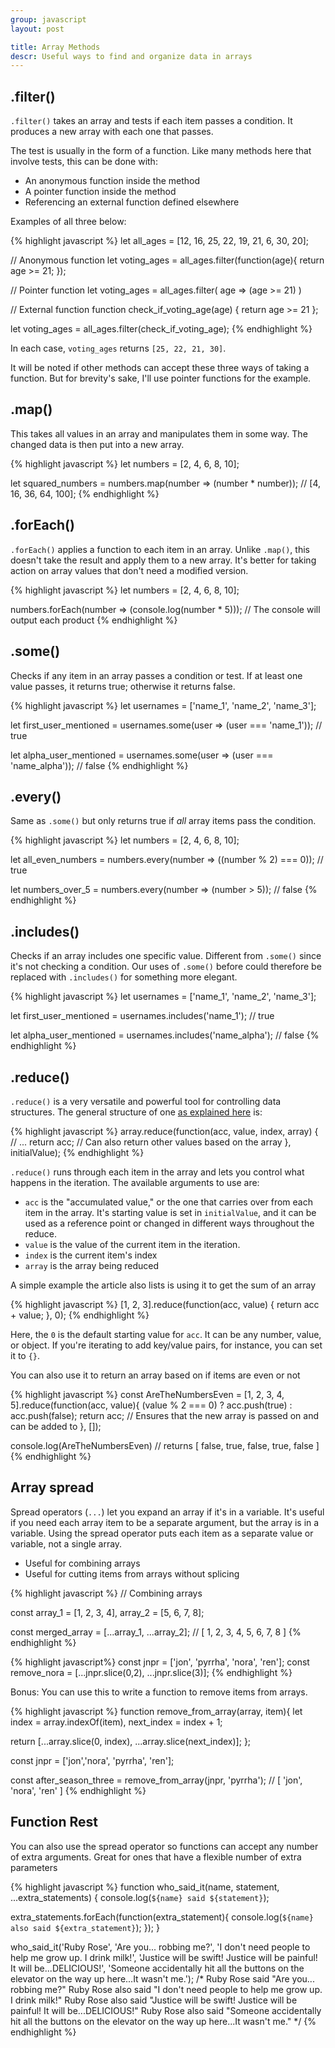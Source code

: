 ```yaml
---
group: javascript
layout: post

title: Array Methods
descr: Useful ways to find and organize data in arrays
---
```


## .filter()

`.filter()` takes an array and tests if each item passes a condition. It produces a new array with each one that passes.

The test is usually in the form of a function. Like many methods here that involve tests, this can be done with:

* An anonymous function inside the method
* A pointer function inside the method
* Referencing an external function defined elsewhere

Examples of all three below:

{% highlight javascript %}
let all_ages = [12, 16, 25, 22, 19, 21, 6, 30, 20];

// Anonymous function
let voting_ages = all_ages.filter(function(age){
  return age >= 21;
});

// Pointer function
let voting_ages = all_ages.filter( age => (age >= 21) )

// External function
function check_if_voting_age(age) { return age >= 21 };

let voting_ages = all_ages.filter(check_if_voting_age);
{% endhighlight %}

In each case, `voting_ages` returns `[25, 22, 21, 30]`.

It will be noted if other methods can accept these three ways of taking a function. But for brevity's sake, I'll use pointer functions for the example.

## .map()

This takes all values in an array and manipulates them in some way. The changed data is then put into a new array.

{% highlight javascript %}
let numbers = [2, 4, 6, 8, 10];

let squared_numbers = numbers.map(number => (number * number));
// [4, 16, 36, 64, 100];
{% endhighlight %}

## .forEach()

`.forEach()` applies a function to each item in an array. Unlike `.map()`, this doesn't take the result and apply them to a new array. It's better for taking action on array values that don't need a modified version.

{% highlight javascript %}
let numbers = [2, 4, 6, 8, 10];

numbers.forEach(number => (console.log(number * 5)));
// The console will output each product
{% endhighlight %}

## .some()

Checks if any item in an array passes a condition or test. If at least one value passes, it returns true; otherwise it returns false.

{% highlight javascript %}
let usernames = ['name_1', 'name_2', 'name_3'];

let first_user_mentioned = usernames.some(user => (user === 'name_1'));
// true

let alpha_user_mentioned = usernames.some(user => (user === 'name_alpha'));
// false
{% endhighlight %}

## .every()

Same as `.some()` but only returns true if _all_ array items pass the condition.

{% highlight javascript %}
let numbers = [2, 4, 6, 8, 10];

let all_even_numbers = numbers.every(number => ((number % 2) === 0));
// true

let numbers_over_5 = numbers.every(number => (number > 5));
// false
{% endhighlight %}

## .includes()

Checks if an array includes one specific value. Different from `.some()` since it's not checking a condition. Our uses of `.some()` before could therefore be replaced with `.includes()` for something more elegant.

{% highlight javascript %}
let usernames = ['name_1', 'name_2', 'name_3'];

let first_user_mentioned = usernames.includes('name_1');
// true

let alpha_user_mentioned = usernames.includes('name_alpha');
// false
{% endhighlight %}

## .reduce()

`.reduce()` is a very versatile and powerful tool for controlling data structures. The general structure of one [as explained here](https://emberigniter.com/transform-any-data-structure-with-javascript-reduce/) is:

{% highlight javascript %}
array.reduce(function(acc, value, index, array) {
  // ...
  return acc; // Can also return other values based on the array
}, initialValue);
{% endhighlight %}

`.reduce()` runs through each item in the array and lets you control what happens in the iteration. The available arguments to use are:

* `acc` is the "accumulated value," or the one that carries over from each item in the array. It's starting value is set in `initialValue`, and it can be used as a reference point or changed in different ways throughout the reduce.
* `value` is the value of the current item in the iteration.
* `index` is the current item's index
* `array` is the array being reduced

A simple example the article also lists is using it to get the sum of an array

{% highlight javascript %}
[1, 2, 3].reduce(function(acc, value) {
  return acc + value;
}, 0);
{% endhighlight %}

Here, the `0` is the default starting value for `acc`. It can be any number, value, or object. If you're iterating to add key/value pairs, for instance, you can set it to `{}`.

You can also use it to return an array based on if items are even or not

{% highlight javascript %}
const AreTheNumbersEven = [1, 2, 3, 4, 5].reduce(function(acc, value){
    (value % 2 === 0) ? acc.push(true) : acc.push(false);
    return acc; // Ensures that the new array is passed on and can be added to
}, []);

console.log(AreTheNumbersEven) // returns [ false, true, false, true, false ]
{% endhighlight %}

## Array spread

Spread operators (`...`) let you expand an array if it's in a variable. It's useful if you need each array item to be a separate argument, but the array is in a variable. Using the spread operator puts each item as a separate value or variable, not a single array.

* Useful for combining arrays
* Useful for cutting items from arrays without splicing

{% highlight javascript %}
// Combining arrays

const array_1 = [1, 2, 3, 4],
      array_2 = [5, 6, 7, 8];

const merged_array = [...array_1, ...array_2];
// [ 1, 2, 3, 4, 5, 6, 7, 8 ]
{% endhighlight %}

{% highlight javascript%}
const jnpr = ['jon', 'pyrrha', 'nora', 'ren'];
const remove_nora = [...jnpr.slice(0,2), ...jnpr.slice(3)];
{% endhighlight %}

Bonus: You can use this to write a function to remove items from arrays.

{% highlight javascript %}
function remove_from_array(array, item){
  let index = array.indexOf(item),
      next_index = index + 1;

  return [...array.slice(0, index), ...array.slice(next_index)];
};

const jnpr = ['jon','nora',  'pyrrha', 'ren'];

const after_season_three = remove_from_array(jnpr, 'pyrrha');
// [ 'jon', 'nora', 'ren' ]
{% endhighlight %}

## Function Rest

You can also use the spread operator so functions can accept any number of extra arguments. Great for ones that have a flexible number of extra parameters

{% highlight javascript %}
function who_said_it(name, statement, ...extra_statements) {
  console.log(`${name} said ${statement}`);

  extra_statements.forEach(function(extra_statement){
    console.log(`${name} also said ${extra_statement}`);
  });
}

who_said_it('Ruby Rose', 'Are you... robbing me?',
                         'I don't need people to help me grow up. I drink milk!',
                         'Justice will be swift! Justice will be painful! It will be...DELICIOUS!',
                         'Someone accidentally hit all the buttons on the elevator on the way up here...It wasn't me.');
/*
Ruby Rose said "Are you... robbing me?"
Ruby Rose also said "I don't need people to help me grow up. I drink milk!"
Ruby Rose also said "Justice will be swift! Justice will be painful! It will be...DELICIOUS!"
Ruby Rose also said "Someone accidentally hit all the buttons on the elevator on the way up here...It wasn't me."
*/
{% endhighlight %}
